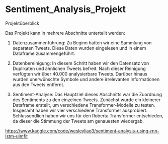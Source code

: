 # Sentiment_Analysis_Projekt
Projektüberblick

Das Projekt kann in mehrere Abschnitte unterteilt werden:

1. Datenzusammenführung:
Zu Beginn hatten wir eine Sammlung von separaten Tweets. Diese Daten wurden eingelesen und in einem Dataframe zusammengeführt.

2. Datenbereinigung:
In diesem Schritt haben wir den Datensatz von Duplikaten und ähnlichen Tweets befreit. Nach dieser Reinigung verfügten wir über 40.000 analysierbare Tweets.
Darüber hinaus wurden unerwünschte Symbole und andere irrelevanten Informationen aus den Tweets entfernt.

3. Sentiment-Analyse:
Das Hauptziel dieses Abschnitts war die Zuordnung des Sentiments zu den einzelnen Tweets.
Zunächst wurde ein kleinerer Dataframe erstellt, um verschiedene Transformer-Modelle zu testen.
Insgesamt haben wir vier verschiedene Transformer ausprobiert.
Schlussendlich haben wir uns für den Roberta Transformer entschieden, da dieser die Stimmung der Tweets am genauesten wiedergab.

https://www.kaggle.com/code/wesleyliao3/sentiment-analysis-using-rnn-lstm-ulmfit
